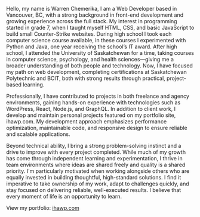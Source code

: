 Hello, my name is Warren Chemerika, I am a Web Developer based in Vancouver, BC, with a strong background in front-end development and growing experience across the full stack. My interest in programming started in grade 7, when I taught myself HTML, CSS, and basic JavaScript to build small Counter-Strike websites. During high school I took each computer science course available, in these courses I experimented with Python and Java, one year receiving the school’s IT award. After high school, I attended the University of Saskatchewan for a time, taking courses in computer science, psychology, and health sciences—giving me a broader understanding of both people and technology. Now, I have focused my path on web development, completing certifications at Saskatchewan Polytechnic and BCIT, both with strong results through practical, project-based learning.

Professionally, I have contributed to projects in both freelance and agency environments, gaining hands-on experience with technologies such as WordPress, React, Node.js, and GraphQL. In addition to client work, I develop and maintain personal projects featured on my portfolio site, ihawp.com. My development approach emphasizes performance optimization, maintainable code, and responsive design to ensure reliable and scalable applications.

Beyond technical ability, I bring a strong problem-solving instinct and a drive to improve with every project completed. While much of my growth has come through independent learning and experimentation, I thrive in team environments where ideas are shared freely and quality is a shared priority. I'm particularly motivated when working alongside others who are equally invested in building thoughtful, high-standard solutions. I find it imperative to take ownership of my work, adapt to challenges quickly, and stay focused on delivering reliable, well-executed results. I believe that every moment of life is an opportunity to learn.

View my portfolio: [ihawp.com](https://www.ihawp.com)
